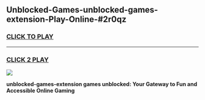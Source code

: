 
## Unblocked-Games-unblocked-games-extension-Play-Online-#2r0qz
<h3>
<a href="https://premium.freeplayer.one?title=unblocked-games-extension&ref=27F">CLICK TO PLAY</a></h3>
<hr>

<h3>
<a href="https://premium.freeplayer.one?title=unblocked-games-extension&ref=27F">CLICK 2 PLAY</a>
  
</h3>

<a href="https://premium.freeplayer.one?title=unblocked-games-extension&ref=27F"><img src="https://clearcache.store/games.png"></a>


**unblocked-games-extension games unblocked: Your Gateway to Fun and Accessible Online Gaming**
